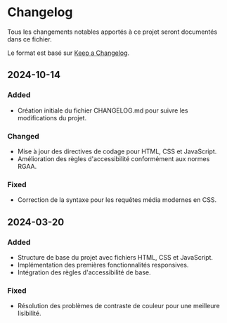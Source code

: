 # Changelog

Tous les changements notables apportés à ce projet seront documentés dans ce fichier.

Le format est basé sur [Keep a Changelog](https://keepachangelog.com/en/1.1.0/).

## 2024-10-14

### Added

- Création initiale du fichier CHANGELOG.md pour suivre les modifications du projet.

### Changed

- Mise à jour des directives de codage pour HTML, CSS et JavaScript.
- Amélioration des règles d'accessibilité conformément aux normes RGAA.

### Fixed

- Correction de la syntaxe pour les requêtes média modernes en CSS.

## 2024-03-20

### Added

- Structure de base du projet avec fichiers HTML, CSS et JavaScript.
- Implémentation des premières fonctionnalités responsives.
- Intégration des règles d'accessibilité de base.

### Fixed

- Résolution des problèmes de contraste de couleur pour une meilleure lisibilité.
